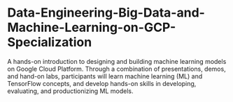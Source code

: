 # Data-Engineering-Big-Data-and-Machine-Learning-on-GCP-Specialization
A hands-on introduction to designing and building machine learning models on Google Cloud Platform. Through a combination of presentations, demos, and hand-on labs, participants will learn machine learning (ML) and TensorFlow concepts, and develop hands-on skills in developing, evaluating, and productionizing ML models.
